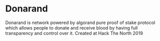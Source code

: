 # Donarand
Donarand is network powered by algorand pure proof of stake protocol which allows people to donate and receive blood by having full transparency and control over it.
Created at Hack The North 2019
